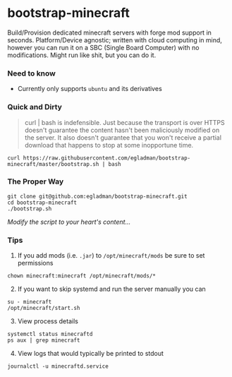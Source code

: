 # bootstrap-minecraft

Build/Provision dedicated minecraft servers with forge mod support in seconds. Platform/Device agnostic; written with cloud computing in mind, however you can run it on a SBC (Single Board Computer) with no modifications. Might run like shit, but you can do it.

### Need to know
 
- Currently only supports `ubuntu` and its derivatives


### Quick and Dirty

> curl | bash is indefensible. Just because the transport is over HTTPS doesn't guarantee the content hasn't been maliciously modified on the server. It also doesn't guarantee that you won't receive a partial download that happens to stop at some inopportune time. 

```
curl https://raw.githubusercontent.com/egladman/bootstrap-minecraft/master/bootstrap.sh | bash
```


### The Proper Way

```
git clone git@github.com:egladman/bootstrap-minecraft.git
cd bootstrap-minecraft
./bootstrap.sh
```

*Modify the script to your heart's content...*
 

### Tips

1. If you add mods (i.e. `.jar`) to `/opt/minecraft/mods` be sure to set permissions
```
chown minecraft:minecraft /opt/minecraft/mods/*
```

2. If you want to skip systemd and run the server manually you can
```
su - minecraft
/opt/minecraft/start.sh
```

3. View process details 
```
systemctl status minecraftd
ps aux | grep minecraft
```

4. View logs that would typically be printed to stdout
```
journalctl -u minecraftd.service
```
 
